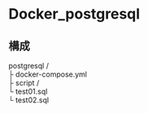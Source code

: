 # Docker_postgresql


## 構成　　　
postgresql /  
          ├  docker-compose.yml  
          ├ script /  
                   └ test01.sql  
                   └  test02.sql  


                
